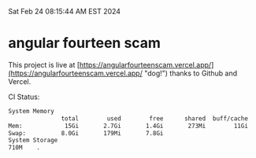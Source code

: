 Sat Feb 24 08:15:44 AM EST 2024

# angular fourteen scam


This project is live at [https://angularfourteenscam.vercel.app/](https://angularfourteenscam.vercel.app/ "dog!") thanks to Github and Vercel.

CI Status: 

```bash
System Memory
               total        used        free      shared  buff/cache   available
Mem:            15Gi       2.7Gi       1.4Gi       273Mi        11Gi        12Gi
Swap:          8.0Gi       179Mi       7.8Gi
System Storage
710M	.
```
